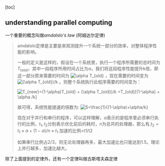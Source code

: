[toc]

## understanding parallel computing

一个重要的概念叫做*amdalslo's law* (阿姆达尔定律)

> amdalslo定律是主要是来观测提升一个系统一部分的效率，对整体程序性能的影响。
>
> 一般的定义是这样的，假设在一个系统里，执行一个程序所需要的总时间为$T_{total}$，其中一段程序所用时间占比为$\alpha$，我们将这段程序性能提升k倍，即这一部分原来需要的时间为 ![\alpha T_{old}](https://www.zhihu.com/equation?tex=%5Calpha+T_%7Bold%7D&consumer=ZHI_MENG) ，现在需要的时间变为 ![(\alpha T_{old})/k](https://www.zhihu.com/equation?tex=%28%5Calpha+T_%7Bold%7D%29%2Fk&consumer=ZHI_MENG) 。则整个系统执行此程序需要的时间变为：
>
> ![T_{new}=(1-\alpha)T_{old} + (\alpha T_{old})/k =T_{old}[(1-\alpha) + \alpha /k]](https://www.zhihu.com/equation?tex=T_%7Bnew%7D%3D%281-%5Calpha%29T_%7Bold%7D+%2B+%28%5Calpha+T_%7Bold%7D%29%2Fk+%3DT_%7Bold%7D%5B%281-%5Calpha%29+%2B+%5Calpha+%2Fk%5D&consumer=ZHI_MENG)
>
> 故可得，系统性能提速的倍数为: ![S=\frac{1}{(1-\alpha)+\alpha/k}](https://www.zhihu.com/equation?tex=S%3D%5Cfrac%7B1%7D%7B%281-%5Calpha%29%2B%5Calpha%2Fk%7D&consumer=ZHI_MENG)
>
> 现在对于并行和串行的程序，可以这样理解，$\alpha$表示的是程序里必须串行执行的比例，$t_1,t_2$分别表示优化前后的耗时，n为总共的处理器，那么有,$t_2=t_1\times \alpha + (1-\alpha)/n \times t_1$
> 加速的比例=t1/t2
>
> 如果串行比例占2/3，则无论处理器再多，最大加速比也只能达到1.5。理论上并行越多，加速比越大。

除了上面提到的定律外，还有一个定律叫做古斯塔夫森定律

